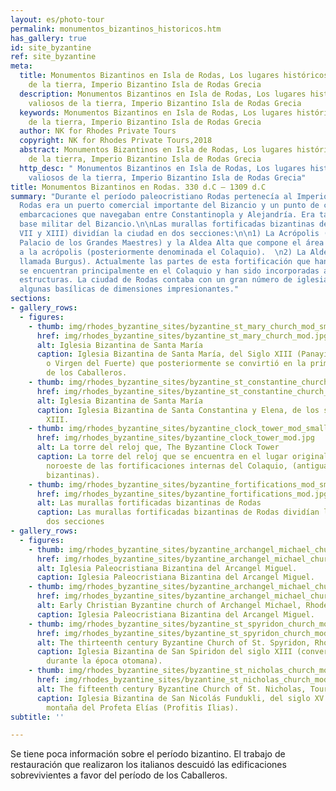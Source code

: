 ```yaml
---
layout: es/photo-tour
permalink: monumentos_bizantinos_historicos.htm
has_gallery: true
id: site_byzantine
ref: site_byzantine
meta:
  title: Monumentos Bizantinos en Isla de Rodas, Los lugares históricos más valiosos
    de la tierra, Imperio Bizantino Isla de Rodas Grecia
  description: Monumentos Bizantinos en Isla de Rodas, Los lugares históricos más
    valiosos de la tierra, Imperio Bizantino Isla de Rodas Grecia
  keywords: Monumentos Bizantinos en Isla de Rodas, Los lugares históricos más valiosos
    de la tierra, Imperio Bizantino Isla de Rodas Grecia
  author: NK for Rhodes Private Tours
  copyright: NK for Rhodes Private Tours,2018
  abstract: Monumentos Bizantinos en Isla de Rodas, Los lugares históricos más valiosos
    de la tierra, Imperio Bizantino Isla de Rodas Grecia
  http_desc: " Monumentos Bizantinos en Isla de Rodas, Los lugares históricos más
    valiosos de la tierra, Imperio Bizantino Isla de Rodas Grecia"
title: Monumentos Bizantinos en Rodas. 330 d.C – 1309 d.C
summary: "Durante el período paleocristiano Rodas pertenecía al Imperio bizantino.
  Rodas era un puerto comercial importante del Bizancio y un punto de cruce para las
  embarcaciones que navegaban entre Constantinopla y Alejandría. Era también una importante
  base militar del Bizancio.\n\nLas murallas fortificadas bizantinas de Rodas (siglos
  VII y XIII) dividían la ciudad en dos secciones:\n\n1) La Acrópolis (luego llamada
  Palacio de los Grandes Maestres) y la Aldea Alta que compone el área circundante
  a la acrópolis (posteriormente denominada el Colaquio).  \n2) La Aldea Baja (luego
  llamada Burgus). Actualmente las partes de esta fortificación que han sobrevivido
  se encuentran principalmente en el Colaquio y han sido incorporadas a más recientes
  estructuras. La ciudad de Rodas contaba con un gran número de iglesias y entre ellas,
  algunas basílicas de dimensiones impresionantes."
sections:
- gallery_rows:
  - figures:
    - thumb: img/rhodes_byzantine_sites/byzantine_st_mary_church_mod_small.jpg
      href: img/rhodes_byzantine_sites/byzantine_st_mary_church_mod.jpg
      alt: Iglesia Bizantina de Santa María
      caption: Iglesia Bizantina de Santa María, del Siglo XIII (Panayía tou Kástrou
        o Virgen del Fuerte) que posteriormente se convirtió en la primera catedral
        de los Caballeros.
    - thumb: img/rhodes_byzantine_sites/byzantine_st_constantine_church_mod_small.jpg
      href: img/rhodes_byzantine_sites/byzantine_st_constantine_church_mod.jpg
      alt: Iglesia Bizantina de Santa María
      caption: Iglesia Bizantina de Santa Constantina y Elena, de los siglos XII y
        XIII.
    - thumb: img/rhodes_byzantine_sites/byzantine_clock_tower_mod_small.jpg
      href: img/rhodes_byzantine_sites/byzantine_clock_tower_mod.jpg
      alt: La torre del reloj que, The Byzantine Clock Tower
      caption: La torre del reloj que se encuentra en el lugar original de la torre
        noroeste de las fortificaciones internas del Colaquio, (antiguas fortificaciones
        bizantinas).
    - thumb: img/rhodes_byzantine_sites/byzantine_fortifications_mod_small.jpg
      href: img/rhodes_byzantine_sites/byzantine_fortifications_mod.jpg
      alt: Las murallas fortificadas bizantinas de Rodas
      caption: Las murallas fortificadas bizantinas de Rodas dividían la ciudad en
        dos secciones
- gallery_rows:
  - figures:
    - thumb: img/rhodes_byzantine_sites/byzantine_archangel_michael_church_mod_small.jpg
      href: img/rhodes_byzantine_sites/byzantine_archangel_michael_church_mod.jpg
      alt: Iglesia Paleocristiana Bizantina del Arcangel Miguel.
      caption: Iglesia Paleocristiana Bizantina del Arcangel Miguel.
    - thumb: img/rhodes_byzantine_sites/byzantine_archangel_michael_church_2_mod_small.jpg
      href: img/rhodes_byzantine_sites/byzantine_archangel_michael_church_2_mod.jpg
      alt: Early Christian Byzantine church of Archangel Michael, Rhodes Private Tours
      caption: Iglesia Paleocristiana Bizantina del Arcangel Miguel.
    - thumb: img/rhodes_byzantine_sites/byzantine_st_spyridon_church_mod_small.jpg
      href: img/rhodes_byzantine_sites/byzantine_st_spyridon_church_mod.jpg
      alt: The thirteenth century Byzantine Church of St. Spyridon, Rhodes Tours
      caption: Iglesia Bizantina de San Spiridon del siglo XIII (convertida en mezquita
        durante la época otomana).
    - thumb: img/rhodes_byzantine_sites/byzantine_st_nicholas_church_mod_small.jpg
      href: img/rhodes_byzantine_sites/byzantine_st_nicholas_church_mod.jpg
      alt: The fifteenth century Byzantine Church of St. Nicholas, Tours of Rhodes
      caption: Iglesia Bizantina de San Nicolás Fundukli, del siglo XV al pie de la
        montaña del Profeta Elías (Profitis Ilias).
subtitle: ''

---
```

Se tiene poca información sobre el período bizantino. El trabajo de restauración que realizaron los italianos descuidó las edificaciones sobrevivientes a favor del período de los Caballeros.